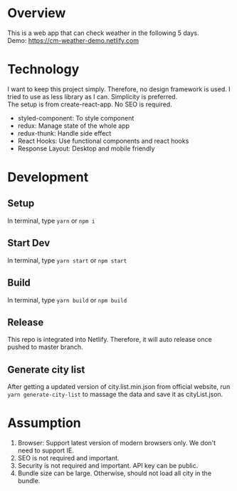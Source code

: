 # Overview
This is a web app that can check weather in the following 5 days.  
Demo: https://cm-weather-demo.netlify.com
# Technology
I want to keep this project simply. Therefore, no design framework is used. I tried to use as less library as I can. Simplicity is preferred.  
The setup is from create-react-app. No SEO is required.
- styled-component: To style component
- redux: Manage state of the whole app
- redux-thunk: Handle side effect
- React Hooks: Use functional components and react hooks
- Response Layout: Desktop and mobile friendly

# Development
## Setup
In terminal, type `yarn` or `npm i`
## Start Dev
In terminal, type `yarn start` or `npm start`
## Build
In terminal, type `yarn build` or `npm build`
## Release
This repo is integrated into Netlify. Therefore, it will auto release once pushed to master branch. 
## Generate city list
After getting a updated version of city.list.min.json from official website, run `yarn generate-city-list` to massage the data and save it as cityList.json.

# Assumption
1. Browser: Support latest version of modern browsers only. We don't need to support IE.
2. SEO is not required and important.
3. Security is not required and important. API key can be public.
4. Bundle size can be large. Otherwise, should not load all city in the bundle.